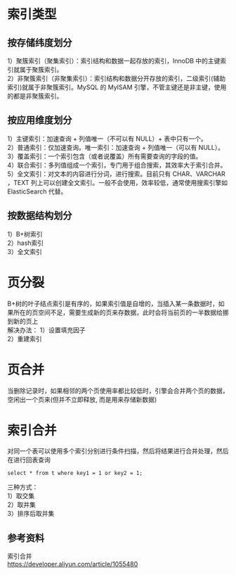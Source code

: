 # 索引类型
## 按存储纬度划分
1）聚簇索引（聚集索引）：索引结构和数据一起存放的索引，InnoDB 中的主键索引就属于聚簇索引。  
2）非聚簇索引（非聚集索引）：索引结构和数据分开存放的索引，二级索引(辅助索引)就属于非聚簇索引。MySQL 的 MyISAM 引擎，不管主键还是非主键，使用的都是非聚簇索引。  

## 按应用维度划分
1）主键索引：加速查询 + 列值唯一（不可以有 NULL）+ 表中只有一个。  
2）普通索引：仅加速查询。唯一索引：加速查询 + 列值唯一（可以有 NULL）。  
3）覆盖索引：一个索引包含（或者说覆盖）所有需要查询的字段的值。  
4）联合索引：多列值组成一个索引，专门用于组合搜索，其效率大于索引合并。  
5）全文索引：对文本的内容进行分词，进行搜索。目前只有 CHAR、VARCHAR ，TEXT 列上可以创建全文索引。一般不会使用，效率较低，通常使用搜索引擎如 ElasticSearch 代替。  

## 按数据结构划分
1）B+树索引   
2）hash索引  
3）全文索引   

# 页分裂
B+树的叶子结点索引是有序的，如果索引值是自增的，当插入某一条数据时，如果所在的页空间不足，需要生成新的页来存数据，此时会将当前页的一半数据给挪到新的页上  
解决办法：
1）设置填充因子  
2）重建索引  

# 页合并
当删除记录时，如果相邻的两个页使用率都比较低时，引擎会合并两个页的数据，空闲出一个页来(但并不立即释放, 而是用来存储新数据)  


# 索引合并
对同一个表可以使用多个索引分别进行条件扫描，然后将结果进行合并处理，然后在进行回表查询  
```
select * from t where key1 = 1 or key2 = 1;
```


三种方式：  
1）取交集  
2）取并集  
3）排序后取并集  


## 参考资料
索引合并  
https://developer.aliyun.com/article/1055480

